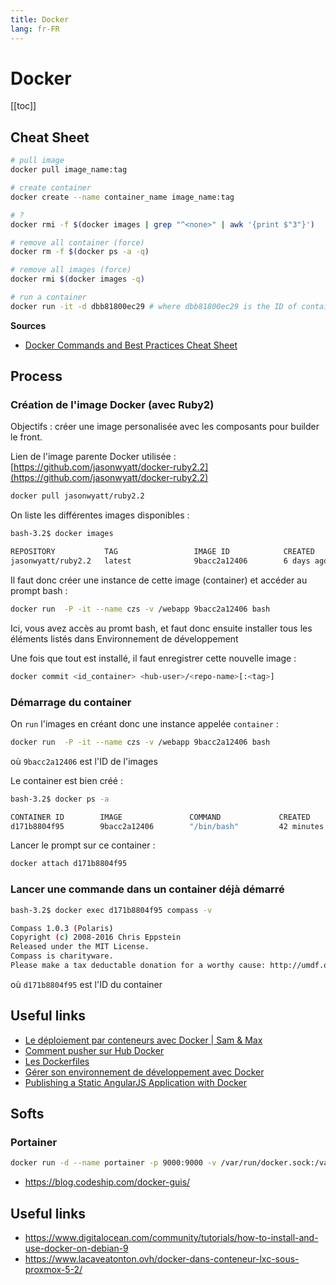 ```yaml
---
title: Docker
lang: fr-FR
---
```


# Docker

[[toc]]

## Cheat Sheet

```bash 
# pull image
docker pull image_name:tag

# create container
docker create --name container_name image_name:tag

# ?
docker rmi -f $(docker images | grep "^<none>" | awk '{print $"3"}')

# remove all container (force)
docker rm -f $(docker ps -a -q)

# remove all images (force)
docker rmi $(docker images -q)

# run a container
docker run -it -d dbb81800ec29 # where dbb81800ec29 is the ID of container
```

**Sources**

- [Docker Commands and Best Practices Cheat Sheet](https://zeroturnaround.com/rebellabs/docker-commands-and-best-practices-cheat-sheet/)

## Process

### Création de l'image Docker (avec Ruby2)

Objectifs : créer une image personalisée avec les composants pour builder le front.

Lien de l'image parente Docker utilisée : [https://github.com/jasonwyatt/docker-ruby2.2](https://github.com/jasonwyatt/docker-ruby2.2)

```bash
docker pull jasonwyatt/ruby2.2
```

On liste les différentes images disponibles :

```bash
bash-3.2$ docker images

REPOSITORY           TAG                 IMAGE ID            CREATED             SIZE
jasonwyatt/ruby2.2   latest              9bacc2a12406        6 days ago          434.4 MB
```

Il faut donc créer une instance de cette image (container) et accéder au prompt bash :

```bash
docker run  -P -it --name czs -v /webapp 9bacc2a12406 bash
```

Ici, vous avez accès au promt bash, et faut donc ensuite installer tous les éléments listés dans Environnement de développement

Une fois que tout est installé, il faut enregistrer cette nouvelle image :

```bash
docker commit <id_container> <hub-user>/<repo-name>[:<tag>]
```

### Démarrage du container

On `run` l'images en créant donc une instance appelée `container` :

```bash
docker run  -P -it --name czs -v /webapp 9bacc2a12406 bash
```

où `9bacc2a12406` est l'ID de l'images

Le container est bien créé :

```bash
bash-3.2$ docker ps -a

CONTAINER ID        IMAGE               COMMAND             CREATED             STATUS              PORTS               NAMES
d171b8804f95        9bacc2a12406        "/bin/bash"         42 minutes ago      Up 42 minutes                           czs
```

Lancer le prompt sur ce container :

```bash
docker attach d171b8804f95
```

### Lancer une commande dans un container déjà démarré

```bash
bash-3.2$ docker exec d171b8804f95 compass -v

Compass 1.0.3 (Polaris)
Copyright (c) 2008-2016 Chris Eppstein
Released under the MIT License.
Compass is charityware.
Please make a tax deductable donation for a worthy cause: http://umdf.org/compass
```

où `d171b8804f95` est l'ID du container

## Useful links

- [Le déploiement par conteneurs avec Docker | Sam & Max](http://sametmax.com/le-deploiement-par-conteneurs-avec-docker/)
- [Comment pusher sur Hub Docker](https://docs.docker.com/docker-hub/repos/)
- [Les Dockerfiles](http://putaindecode.io/fr/articles/docker/dockerfile/)
- [Gérer son environnement de développement avec Docker](https://fr.slideshare.net/julien.dubois/grer-son-environnement-de-dveloppement-avec-docker)
- [Publishing a Static AngularJS Application with Docker](http://rdn-consulting.com/blog/2014/11/29/publishing-a-static-angularjs-application-with-docker/)


## Softs

### Portainer 

```bash 
docker run -d --name portainer -p 9000:9000 -v /var/run/docker.sock:/var/run/docker.sock portainer/portainer
```

- https://blog.codeship.com/docker-guis/

## Useful links

- https://www.digitalocean.com/community/tutorials/how-to-install-and-use-docker-on-debian-9
- https://www.lacaveatonton.ovh/docker-dans-conteneur-lxc-sous-proxmox-5-2/
